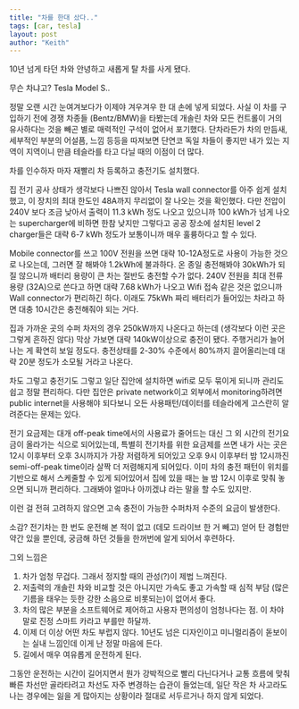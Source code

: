 ```yaml
---
title: "차를 한대 샀다.."
tags: [car, tesla]
layout: post
author: "Keith"
---
```


10년 넘게 타던 차와 안녕하고 새롭게 탈 차를 사게 됐다.

무슨 차냐고? Tesla Model S..

정말 오랜 시간 눈여겨보다가 이제야 겨우겨우 한 대 손에 넣게 되었다. 
사실 이 차를 구입하기 전에 경쟁 차종들 (Bentz/BMW)을 타봤는데 개솔린 차와 모든 컨트롤이 거의 유사하다는 것을 빼곤 별로 매력적인 구석이 없어서 포기했다. 단차라든가 차의 만듬새, 세부적인 부분의 어설픔, 느낌 등등을 따져보면 단연코 독일 차들이 좋지만 내가 있는 지역이 지역이니 만큼 테슬라를 타고 다닐 때의 이점이 더 많다.

차를 인수하자 마자 재빨리 차 등록하고 충전기도 설치했다. 

집 전기 공사 상태가 생각보다 나쁘진 않아서 Tesla wall connector를 아주 쉽게 설치했고, 이 장치의 최대 한도인 48A까지 무리없이 잘 나오는 것을 확인했다. 다만 전압이 240V 보다 조금 낮아서 출력이 11.3 kWh 정도 나오고 있으니까 100 kWh가 넘게 나오는 supercharger에 비하면 한참 낮지만 그렇다고 공공 장소에 설치된 level 2 charger들은 대략 6-7 kWh 정도가 보통이니까 매우 훌륭하다고 할 수 있다. 

Mobile connector를 쓰고 100V 전원을 쓰면 대략 10-12A정도로 사용이 가능한 것으로 나오는데, 그러면 잘 해봐야 1.2kWh에 불과하다. 온 종일 충전해봐야 30kWh가 되질 않으니까 배터리 용량이 큰 차는 절반도 충전할 수가 없다. 240V 전원을 최대 전류 용량 (32A)으로 쓴다고 하면 대략 7.68 kWh가 나오고 Wifi 접속 같은 것은 없으니까 Wall connector가 편리하긴 하다. 이래도 75kWh 짜리 배터리가 들어있는 차라고 하면 대충 10시간은 충전해줘야 되는 거다.

집과 가까운 곳의 수퍼 차저의 경우 250kW까지 나온다고 하는데 (생각보다 이런 곳은 그렇게 흔하진 않다) 막상 가보면 대략 140kW이상으로 충전이 됐다. 주행거리가 늘어나는 게 확연히 보일 정도다. 충전상태를 2-30% 수준에서 80%까지 끌어올리는데 대략 20분 정도가 소모될 거라고 나온다. 

차도 그렇고 충전기도 그렇고 일단 집안에 설치하면 wifi로 모두 묶이게 되니까 관리도 쉽고 정말 편리하다. 다만 집안은 private network이고 외부에서 monitoring하려면 public internet을 사용해야 되다보니 오든 사용패턴/데이터를 테슬라에게 고스란히 알려준다는 문제는 있다.

전기 요금제는 대개 off-peak time에서의 사용료가 줄어드는 대신 그 외 시간의 전기요금이 올라가는 식으로 되어있는데, 특별히 전기차를 위한 요금제를 쓰면 내가 사는 곳은 12시 이후부터 오후 3시까지가 가장 저렴하게 되어있고 오후 9시 이후부터 밤 12시까진 semi-off-peak time이라 살짝 더 저렴해지게 되어있다. 이미 차의 충전 패턴이 위치를 기반으로 해서 스케줄할 수 있게 되어있어서 집에 있을 때는 늘 밤 12시 이후로 맞춰 놓으면 되니까 편리하다. 그래봐야 얼마나 아끼겠냐 라는 말을 할 수도 있지만.

이런 걸 전혀 고려하지 않으면 고속 충전이 가능한 수퍼차저 수준의 요금이 발생한다. 

소감? 전기차는 한 번도 운전해 본 적이 없고 (데모 드라이브 한 거 빼고) 얻어 탄 경험만 약간 있을 뿐인데, 궁금해 하던 것들을 한꺼번에 알게 되어서 후련하다.

그외 느낌은
1. 차가 엄청 무겁다. 그래서 정지할 때의 관성(?)이 제법 느껴진다.
1. 저출력의 개솔린 차와 비교할 것은 아니지만 가속도 좋고 가속할 때 심적 부담 (많은 기름을 태우는 듯한 강한 소음으로 비롯되는)이 없어서 좋다.
1. 차의 많은 부분을 소프트웨어로 제어하고 사용자 편의성이 엄청나다는 점. 이 차야 말로 진정 스마트 카라고 부를만 하달까.
1. 이제 더 이상 어떤 차도 부럽지 않다. 10년도 넘은 디자인이고 미니멀리즘이 돋보이는 실내 느낌인데 이게 난 정말 마음에 든다. 
1. 길에서 매우 여유롭게 운전하게 된다. 

그동안 운전하는 시간이 길어지면서 뭔가 강박적으로 빨리 다닌다거나 교통 흐름에 맞춰 빠른 차선만 골라타려고 차선도 자주 변경하는 습관이 들었는데, 일단 작은 차 사고라도 나는 경우에는 잃을 게 많아지는 상황이라 절대로 서두르거나 하지 않게 되었다. 
